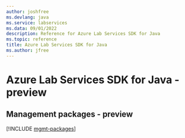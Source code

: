 ```yaml
---
author: joshfree
ms.devlang: java
ms.service: labservices
ms.data: 09/01/2022
description: Reference for Azure Lab Services SDK for Java
ms.topic: reference
title: Azure Lab Services SDK for Java
ms.author: jfree
---
```

# Azure Lab Services SDK for Java - preview

## Management packages - preview
[!INCLUDE [mgmt-packages](lab-services-mgmt-index.md)]